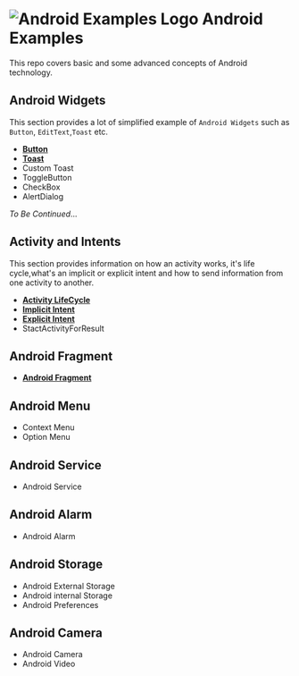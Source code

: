 # ![Android Examples Logo](https://github.com/fouliex/AndroidExamples/blob/master/Resources/images/AndroidExamplesLogo.jpg) Android Examples

This repo covers basic and some advanced concepts of Android technology.

## Android Widgets
This section provides  a lot of simplified example of `Android Widgets` such as `Button`, `EditText`,`Toast` etc.
* [**Button**](https://github.com/fouliex/AndroidExamples/tree/master/1.AndroidWidgets/AndroidButton)
* [**Toast**](https://github.com/fouliex/AndroidExamples/tree/master/1.AndroidWidgets/AndroidToast)
* Custom Toast
* ToggleButton
* CheckBox
* AlertDialog

 _To Be Continued_...


## Activity and Intents
This section provides information on how an activity works, it's life cycle,what's an implicit or explicit intent and how to send information from one activity to another.
*	[**Activity LifeCycle**](https://github.com/fouliex/AndroidExamples/tree/master/2.AndroidActivityAndIntents/AndroidActivity)
*	[**Implicit Intent**](https://github.com/fouliex/AndroidExamples/tree/master/2.AndroidActivityAndIntents/AndroidIntents)
*	[**Explicit Intent**](https://github.com/fouliex/AndroidExamples/tree/master/2.AndroidActivityAndIntents/AndroidIntents)
* 	StactActivityForResult

## Android Fragment
* [**Android Fragment**](https://github.com/fouliex/AndroidExamples/tree/master/3.AndroidFragments/AndroidFragment)

## Android Menu
* Context Menu
* Option Menu

## Android Service
* Android Service

## Android Alarm
* Android Alarm

## Android Storage
* Android External Storage
* Android internal Storage
* Android Preferences

## Android Camera
* Android Camera
* Android Video
